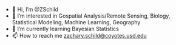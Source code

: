 - 👋 Hi, I’m @ZSchild
- 👀 I’m interested in Gospatial Analysis/Remote Sensing, Biology, Statistical Modeling, Machine Learning, Geography
- 🌱 I’m currently learning Bayesian Statistics
- 📫 How to reach me zachary.schild@coyotes.usd.edu

<!---
ZSchild/ZSchild is a ✨ special ✨ repository because its `README.md` (this file) appears on your GitHub profile.
You can click the Preview link to take a look at your changes.
--->
